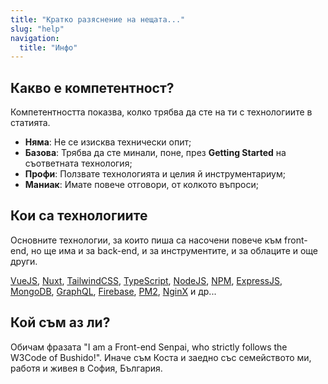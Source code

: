 ```yaml
---
title: "Кратко разяснение на нещата..."
slug: "help"
navigation:
  title: "Инфо"
---
```


## Какво е компетентност?

Компетентността показва, колко трябва да сте на ти с технологиите в статията.

- **Няма**: Не се изисква технически опит;
- **Базова**: Трябва да сте минали, поне, през **Getting Started** на съответната технология;
- **Профи**: Ползвате технологията и целия й инструментариум;
- **Маниак**: Имате повече отговори, от колкото въпроси;

## Кои са технологиите

Основните технологии, за които пиша са насочени повече към front-end, но щe има и за back-end, и за инструментите, и за облаците и още други.

[VueJS](https://vuejs.org/), [Nuxt](https://nuxt.com), [TailwindCSS](https://tailwindcss.com/), [TypeScript](https://www.typescriptlang.org/), [NodeJS](https://nodejs.org/), [NPM](https://www.npmjs.com/), [ExpressJS](https://expressjs.com/), [MongoDB](https://www.mongodb.com/), [GraphQL](https://graphql.org/), [Firebase](https://firebase.google.com/), [PM2](https://pm2.keymetrics.io/), [NginX](https://www.nginx.com/) и др...

## Кой съм аз ли?

Обичам фразата "I am a Front-end Senpai, who strictly follows the W3Code of Bushido!". Иначе съм Коста и заедно със семейството ми, работя и живея в София, България.